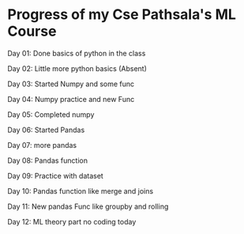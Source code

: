 # Progress of my Cse Pathsala's ML Course
Day 01:
Done basics of python in the class

Day 02:
Little more python basics (Absent)

Day 03:
Started Numpy and some func

Day 04:
Numpy practice and new Func

Day 05:
Completed numpy

Day 06: 
Started Pandas

Day 07:
more pandas

Day 08:
Pandas function

Day 09:
Practice with dataset 

Day 10:
Pandas function like merge and joins

Day 11:
New pandas Func like groupby and rolling

Day 12: 
ML theory part no coding today